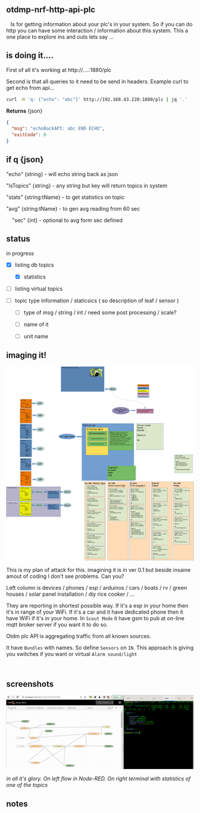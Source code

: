 ## otdmp-nrf-http-api-plc

   Is for getting information about your plc's in your system. So if you can do http you can have some interaction / information about this system. This a one place to explore ins and outs lets say ...

## is doing it....

First of all it's working at http://....:1880/plc

Second is that all queries to it need to be send in headers. Example curl to get echo from api...

```bash
curl -H 'q: {"echo": "abc"}' http://192.168.43.220:1880/plc | jq '.'
```

**Returns** {json} 

```json
{
  "msg": "echoBackAPI: abc END ECHO",
  "exitCode": 0
}
```

## if q {json}

"echo" {string} - will echo string back as json

"lsTopics" {string} - any string but key will return topics in system

 "stats" {string:tName} - to get statistics on topic

"avg" {string:tName} - to gen avg reading from 60 sec

    "sec" {int} - optional to avg form sec defined 

## status

in progress

- [x] listing db topics
  
  - [x] statistics

- [ ] listing virtual topics

- [ ] topic type information / staticsics ( so description of leaf / sensor )
  
  - [ ] type of msg / string / int / need some post processing / scale?
  
  - [ ] name of it
  
  - [ ] unit name



## imaging it!

![](./ot-plc-imaginIt_01.png)

This is my plan of attack for this. imagining it is in ver 0.1 but beside insaine amout of coding I don't see problems. Can you? 

Left column is devices / phones / esp / arduinos / cars / boats / rv / green houses / solar panel installation / diy rice cooker / ...

They are reporting in shortest possible way. If it's a esp in your home then it's in range of your WiFi. If it's a car and it have dedicated phone then it have WiFi if it's in your home. In `Scout Mode` it have gsm to pub at on-line mqtt broker server if you want it to do so.

Otdm plc API is aggregating traffic from all known sources. 

It have `Bundles` with names. So define `Sensors` on `IN`. This approach is giving you switches if you want or virtual `Alarm sound/light` 



  

## screenshots

![](./ss_allGlory.png)

*in all it's glory. On left flow in Node-RED. On right terminal with statistics of one of the topics*

## notes
